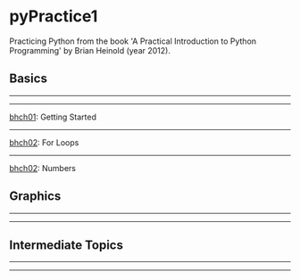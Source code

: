 # pyPractice1

Practicing Python from the book 'A Practical Introduction to Python Programming' by Brian Heinold (year 2012).

## Basics
---
---
[bhch01](bhch01): Getting Started


---
[bhch02](bhch02): For Loops

---
[bhch02](bhch02): Numbers


## Graphics
---
---


## Intermediate Topics
---
---